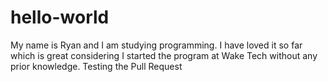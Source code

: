 # hello-world

My name is Ryan and I am studying programming. I have loved it so far which is great considering I started the program at Wake Tech without any prior knowledge. 
Testing the Pull Request
